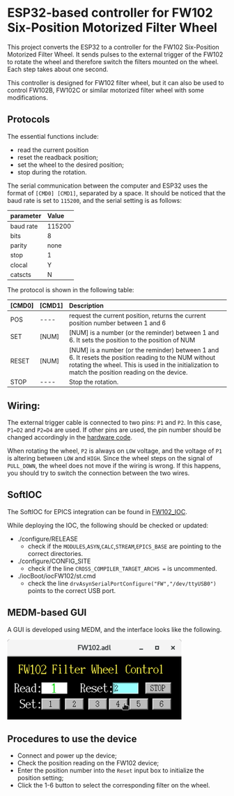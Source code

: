 # ESP32-based controller for FW102 Six-Position Motorized Filter Wheel

This project converts the ESP32 to a controller for the FW102 Six-Position 
Motorized Filter Wheel. 
It sends pulses to the external trigger of the FW102 to rotate the wheel and
therefore switch the filters mounted on the wheel. 
Each step takes about one second.

This controller is designed for FW102 filter wheel, but it can also be used to
control FW102B, FW102C or similar motorized filter wheel with some modifications.

## Protocols
The essential functions include: 
- read the current position
- reset the readback position;
- set the wheel to the desired position; 
- stop during the rotation.

The serial communication between the computer and ESP32 uses the format of 
`[CMD0] [CMD1]`, separated by a space.
It should be noticed that the baud rate is set to `115200`, and the serial setting is as follows:

| parameter | Value  |
|:----------|:-------|
| baud rate | 115200 |
| bits      | 8      |
| parity    | none   |
| stop      | 1      |
| clocal    | Y      |
| catscts   | N      |
The protocol is shown in the following table:

| [CMD0]| [CMD1] | Description                                                                                                                                                                                                |
|:------|:-------|:-----------------------------------------------------------------------------------------------------------------------------------------------------------------------------------------------------------|
| POS   | ----   | request the current position, returns the current position number between 1 and 6                                                                                                                          |
| SET   | [NUM]  | [NUM] is a number (or the reminder) between 1 and 6. It sets the position to the position of NUM                                                                                                           |
| RESET | [NUM]  | [NUM] is a number (or the reminder) between 1 and 6. It resets the position reading to the NUM without rotating the wheel. This is used in the initialization to match the position reading on the device. |
| STOP  | ----   | Stop the rotation.|

## Wiring:
The external trigger cable is connected to two pins: `P1` and `P2`.
In this case, `P1=D2` and `P2=D4` are used. 
If other pins are used, the pin number should be changed accordingly in the 
[hardware code](./FW102_HW/FW102_HW.ino).

When rotating the wheel, `P2` is always on `LOW` voltage, and the voltage of `P1` is altering between `LOW` and `HIGH`.
Since the wheel steps on the signal of `PULL_DOWN`, the wheel does not move if the wiring is wrong.
If this happens, you should try to switch the connection between the two wires.

## SoftIOC
The SoftIOC for EPICS integration can be found in [FW102_IOC](./FW102_IOC).

While deploying the IOC, the following should be checked or updated:
- ./configure/RELEASE
  - check if the `MODULES`,`ASYN`,`CALC`,`STREAM`,`EPICS_BASE` are pointing to the correct directories.
- ./configure/CONFIG_SITE
  - check if the line `CROSS_COMPILER_TARGET_ARCHS =` is uncommented.
- ./iocBoot/iocFW102/st.cmd
  - check the line `drvAsynSerialPortConfigure("FW","/dev/ttyUSB0")` points to the correct USB port.

## MEDM-based GUI

A GUI is developed using MEDM, and the interface looks like the following.

<img src="./Docs/Screenshot_FW102.png" width="400"/>

## Procedures to use the device
- Connect and power up the device;
- Check the position reading on the FW102 device;
- Enter the position number into the `Reset` input box to initialize the position setting;
- Click the 1-6 button to select the corresponding filter on the wheel.
